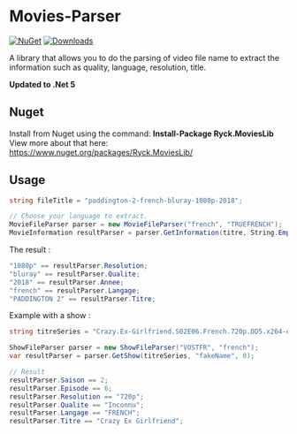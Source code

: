 # Movies-Parser 
[![NuGet](https://img.shields.io/nuget/vpre/Ryck.MoviesLib.svg)](https://www.nuget.org/packages/Ryck.MoviesLib)
[![Downloads](https://img.shields.io/nuget/dt/Ryck.MoviesLib.svg)](https://www.nuget.org/packages/Ryck.MoviesLib)

A library that allows you to do the parsing of video file name to extract the information such as quality, language, resolution, title.

**Updated to .Net 5**

## Nuget

Install from Nuget using the command: **Install-Package Ryck.MoviesLib**
View more about that here: https://www.nuget.org/packages/Ryck.MoviesLib/

## Usage

```csharp
string fileTitle = "paddington-2-french-bluray-1080p-2018";

// Choose your language to extract.
MovieFileParser parser = new MovieFileParser("french", "TRUEFRENCH");
MovieInformation resultParser = parser.GetInformation(titre, String.Empty, 0, TypeVideo.Movie);
```

The result :
```csharp
"1080p" == resultParser.Resolution;
"bluray" == resultParser.Qualite;
"2018" == resultParser.Annee;
"french" == resultParser.Langage;
"PADDINGTON 2" == resultParser.Titre;
```

Example with a show :

```csharp
string titreSeries = "Crazy.Ex-Girlfriend.S02E06.French.720p.DD5.x264-otm";

ShowFileParser parser = new ShowFileParser("VOSTFR", "french");
var resultParser = parser.GetShow(titreSeries, "fakeName", 0);

// Result
resultParser.Saison == 2;
resultParser.Episode == 6;
resultParser.Resolution == "720p";
resultParser.Qualite == "Inconnu";
resultParser.Langage == "FRENCH";
resultParser.Titre == "Crazy Ex Girlfriend";
```
